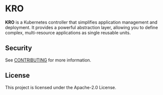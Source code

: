 # KRO

**KRO** is a Kubernetes controller that simplifies application management and
deployment. It provides a powerful abstraction layer, allowing you to define
complex, multi-resource applications as single reusable units.

## Security

See [CONTRIBUTING](CONTRIBUTING.md#security-issue-notifications) for more
information.

## License

This project is licensed under the Apache-2.0 License.
